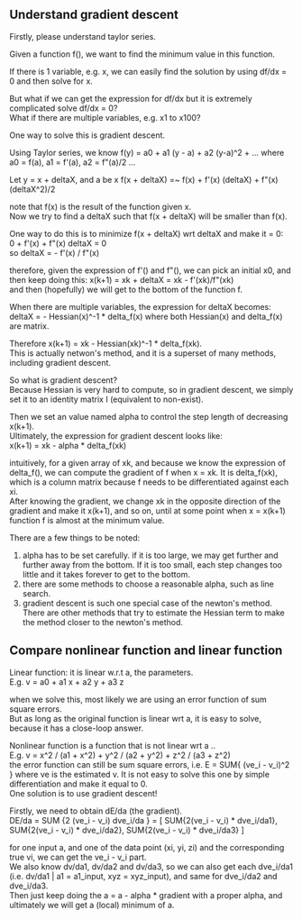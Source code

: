 Understand gradient descent
--------------------------------

Firstly, please understand taylor series.

Given a function f(), we want to find the minimum value in this function.

If there is 1 variable, e.g. x, we can easily find the solution by using df/dx = 0 and then solve for x.

But what if we can get the expression for df/dx but it is extremely complicated solve df/dx = 0?  
What if there are multiple variables, e.g. x1 to x100? 

One way to solve this is gradient descent.

Using Taylor series, we know f(y) = a0 + a1 (y - a) + a2 (y-a)^2 + ... where
a0 = f(a), a1 = f'(a), a2 = f"(a)/2 ...  

Let y = x + deltaX, and a be x 
f(x + deltaX) =~  f(x) + f'(x) (deltaX) + f"(x) (deltaX^2)/2

note that f(x) is the result of the function given x.  
Now we try to find a deltaX such that f(x + deltaX) will be smaller than f(x).  

One way to do this is to minimize f(x + deltaX) wrt deltaX and make it = 0:  
0 + f'(x) + f"(x) deltaX = 0  
so deltaX = - f'(x) / f"(x)

therefore, given the expression of f'() and f"(), we can pick an initial x0, 
and then keep doing this: x(k+1) = xk + deltaX = xk - f'(xk)/f"(xk)  
and then (hopefully) we will get to the bottom of the function f.

When there are multiple variables, the expression for deltaX becomes:  
deltaX = - Hessian(x)^-1 * delta_f(x) where both Hessian(x) and delta_f(x) are matrix. 

Therefore x(k+1) = xk - Hessian(xk)^-1 * delta_f(xk).  
This is actually netwon's method, and it is a superset of many methods, including gradient descent.

So what is gradient descent?  
Because Hessian is very hard to compute, so in gradient descent, we simply set it to an identity matrix I (equivalent to non-exist).

Then we set an value named alpha to control the step length of decreasing x(k+1).  
Ultimately, the expression for gradient descent looks like:  
x(k+1) = xk - alpha * delta_f(xk)

intuitively, for a given array of xk, and because we know the expression of delta_f(), 
we can compute the gradient of f when x = xk.
It is  delta_f(xk), which is a column matrix because f needs to be differentiated against each xi.  
After knowing the gradient, we change xk in the opposite direction of the gradient and make it x(k+1),
and so on, until at some point when x = x(k+1) function f is almost at the minimum value.

There are a few things to be noted:  
1. alpha has to be set carefully. if it is too large, we may get further and further away from the bottom. 
If it is too small, each step changes too little and it takes forever to get to the bottom.  
2. there are some methods to choose a reasonable alpha, such as line search.  
3. gradient descent is such one special case of the newton's method. 
There are other methods that try to estimate the Hessian term to make the method closer to the newton's method.


Compare nonlinear function and linear function
---------------------------------------

Linear function: it is linear w.r.t a, the parameters.  
E.g. v = a0 + a1 x + a2 y + a3 z 

when we solve this, most likely we are using an error function of sum square errors.  
But as long as the original function is linear wrt a, it is easy to solve, because it has a close-loop answer.

Nonlinear function is a function that is not linear wrt a ..  
E.g. v = x^2 / (a1 + x^2) + y^2 / (a2 + y^2) + z^2 / (a3 + z^2)  
the error function can still be sum square errors, i.e. E = SUM{ (ve_i - v_i)^2 } where ve is the estimated v. 
It is not easy to solve this one by simple differentiation and make it equal to 0.  
One solution is to use gradient descent!

Firstly, we need to obtain dE/da (the gradient).  
DE/da = SUM {2 (ve_i - v_i) dve_i/da } 
      = [ SUM{2(ve_i - v_i) * dve_i/da1}, SUM{2(ve_i - v_i) * dve_i/da2}, SUM{2(ve_i - v_i) * dve_i/da3} ]  

for one input a, and one of the data point (xi, yi, zi) and the corresponding true vi, 
we can get the ve_i - v_i part.   
We also know dv/da1, dv/da2 and dv/da3, so we can also get each dve_i/da1 (i.e. dv/da1 | a1 = a1_input, xyz = xyz_input), 
and same for dve_i/da2 and dve_i/da3.  
Then just keep doing the a = a - alpha * gradient with a proper alpha, and ultimately we will get a (local) minimum of a.
